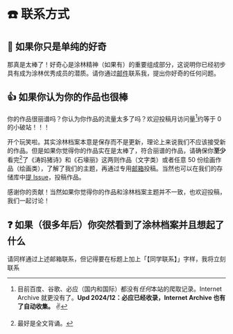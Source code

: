 # ☎️ 联系方式

## 🤔 如果你只是单纯的好奇

那真是太棒了！好奇心是涂林精神（如果有）的重要组成部分，这说明你已经初步具有成为涂林优秀成员的潜质。请你通过[邮件](mailto:talentedbug@tulin.me)联系我，提出你好奇的任何问题。

## 👍 如果你认为你的作品也很棒

你的作品很丽谱吗？你认为你作品的流量太多了吗？欢迎投稿月访问量[^1]约等于 0 的小破站！！！

开个玩笑啦。其实涂林档案本意是保存而不是更新，理论上来说我们不应该接受新的作品。但是如果你觉得你的作品实在是太棒了，符合丽谱的作品，请确保你**至少**看完[^2]了《涛妈猪诗》和《石壕丽》这两则作品（文字类）或者任意 50 份绘画作品（绘画类），了解了我们的主题，再通过专用[邮箱](talentedbug@tulin.me)投稿。当然也可以在我们的存储库中[提 Issue](https://github.com/talentedbug/tulinarchive/issues)，投稿作品。

感谢你的贡献！当然如果你觉得你的作品和涂林档案主题并不一致，也欢迎投稿，我们一起讨论！

## ❓ 如果（很多年后）你突然看到了涂林档案并且想起了什么

请同样通过上述邮箱联系，但记得要在标题上加上「【同学联系】」字样，我将立刻联系

[^1]: 目前百度、谷歌、必应（国内和国际）都没有*任何*本站的爬取记录。Internet Archive 就更没有了。**Upd 2024/12：必应已经收录，Internet Archive 也有了自动收集。** ✌

[^2]: 最好是全文背诵。
